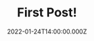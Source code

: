 ---
title: First Post!
description: This article helps you get started with the Mainroad theme, including installation and minimal
  configuration.
lead: This article helps you get started with the Mainroad theme, including installation and minimal configuration.
date: 2022-01-24T14:00:00.000Z
tags:
  - "New Post"
authorbox: false
sidebar: false
pager: false
---